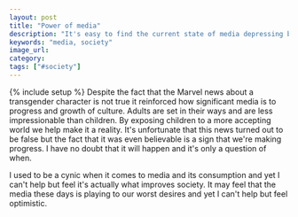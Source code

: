 ```yaml
---
layout: post
title: "Power of media"
description: "It's easy to find the current state of media depressing but it's also one of the best ways to drive progress."
keywords: "media, society"
image_url:
category:
tags: ["#society"]
---
```

{% include setup %}
Despite the fact that the Marvel news about a transgender character is not true it reinforced how significant media is to progress and growth of culture. Adults are set in their ways and are less impressionable than children. By exposing children to a more accepting world we help make it a reality. It's unfortunate that this news turned out to be false but the fact that it was even believable is a sign that we're making progress. I have no doubt that it will happen and it's only a question of when.

I used to be a cynic when it comes to media and its consumption and yet I can't help but feel it's actually what improves society. It may feel that the media these days is playing to our worst desires and yet I can't help but feel optimistic.
